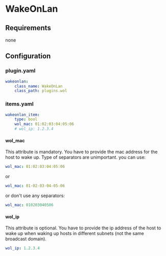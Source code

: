 # WakeOnLan

## Requirements

none

## Configuration

### plugin.yaml

```yaml
wakeonlan:
    class_name: WakeOnLan
    class_path: plugins.wol
```

### items.yaml

```yaml
wakeonlan_item:
    type: bool
    wol_mac: 01:02:03:04:05:06
    # wol_ip: 1.2.3.4
```

#### wol_mac

This attribute is mandatory. You have to provide the mac address for the host to wake up. Type of separators are unimportant. you can use:

```yaml
wol_mac: 01:02:03:04:05:06
```

or

```yaml
wol_mac: 01-02-03-04-05-06
```

or don't use any separators:

```yaml
wol_mac: 010203040506
```

#### wol_ip
This attribute is optional. You have to provide the ip address of the host to wake up when waking up hosts in different subnets (not the same broadcast domain).
```yaml
wol_ip: 1.2.3.4
```
